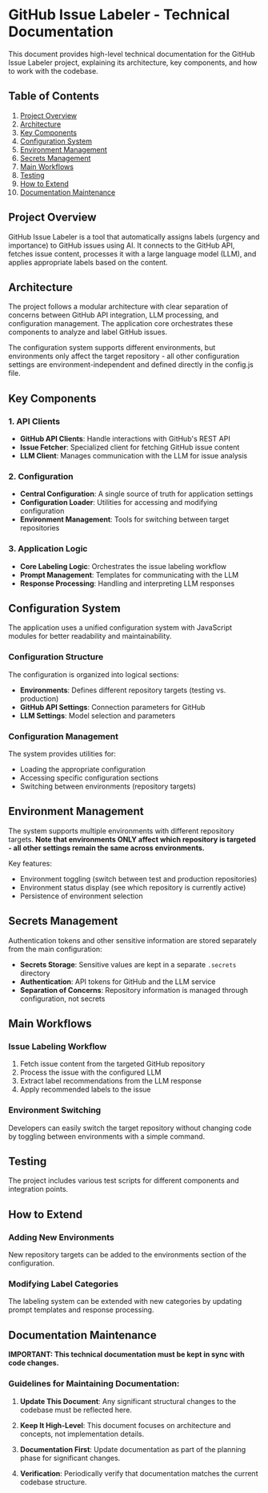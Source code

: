 # GitHub Issue Labeler - Technical Documentation

This document provides high-level technical documentation for the GitHub Issue Labeler project, explaining its architecture, key components, and how to work with the codebase.

## Table of Contents

1. [Project Overview](#project-overview)
2. [Architecture](#architecture)
3. [Key Components](#key-components)
4. [Configuration System](#configuration-system)
5. [Environment Management](#environment-management)
6. [Secrets Management](#secrets-management)
7. [Main Workflows](#main-workflows)
8. [Testing](#testing)
9. [How to Extend](#how-to-extend)
10. [Documentation Maintenance](#documentation-maintenance)

## Project Overview

GitHub Issue Labeler is a tool that automatically assigns labels (urgency and importance) to GitHub issues using AI. It connects to the GitHub API, fetches issue content, processes it with a large language model (LLM), and applies appropriate labels based on the content.

## Architecture

The project follows a modular architecture with clear separation of concerns between GitHub API integration, LLM processing, and configuration management. The application core orchestrates these components to analyze and label GitHub issues.

The configuration system supports different environments, but environments only affect the target repository - all other configuration settings are environment-independent and defined directly in the config.js file.

## Key Components

### 1. API Clients

- **GitHub API Clients**: Handle interactions with GitHub's REST API
- **Issue Fetcher**: Specialized client for fetching GitHub issue content
- **LLM Client**: Manages communication with the LLM for issue analysis

### 2. Configuration

- **Central Configuration**: A single source of truth for application settings
- **Configuration Loader**: Utilities for accessing and modifying configuration
- **Environment Management**: Tools for switching between target repositories

### 3. Application Logic

- **Core Labeling Logic**: Orchestrates the issue labeling workflow
- **Prompt Management**: Templates for communicating with the LLM
- **Response Processing**: Handling and interpreting LLM responses

## Configuration System

The application uses a unified configuration system with JavaScript modules for better readability and maintainability.

### Configuration Structure

The configuration is organized into logical sections:
- **Environments**: Defines different repository targets (testing vs. production)
- **GitHub API Settings**: Connection parameters for GitHub
- **LLM Settings**: Model selection and parameters

### Configuration Management

The system provides utilities for:
- Loading the appropriate configuration
- Accessing specific configuration sections
- Switching between environments (repository targets)

## Environment Management

The system supports multiple environments with different repository targets. **Note that environments ONLY affect which repository is targeted - all other settings remain the same across environments.**

Key features:
- Environment toggling (switch between test and production repositories)
- Environment status display (see which repository is currently active)
- Persistence of environment selection

## Secrets Management

Authentication tokens and other sensitive information are stored separately from the main configuration:

- **Secrets Storage**: Sensitive values are kept in a separate `.secrets` directory
- **Authentication**: API tokens for GitHub and the LLM service
- **Separation of Concerns**: Repository information is managed through configuration, not secrets

## Main Workflows

### Issue Labeling Workflow

1. Fetch issue content from the targeted GitHub repository
2. Process the issue with the configured LLM
3. Extract label recommendations from the LLM response
4. Apply recommended labels to the issue

### Environment Switching

Developers can easily switch the target repository without changing code by toggling between environments with a simple command.

## Testing

The project includes various test scripts for different components and integration points.

## How to Extend

### Adding New Environments

New repository targets can be added to the environments section of the configuration.

### Modifying Label Categories

The labeling system can be extended with new categories by updating prompt templates and response processing.

## Documentation Maintenance

**IMPORTANT: This technical documentation must be kept in sync with code changes.**

### Guidelines for Maintaining Documentation:

1. **Update This Document**: Any significant structural changes to the codebase must be reflected here.

2. **Keep It High-Level**: This document focuses on architecture and concepts, not implementation details.

3. **Documentation First**: Update documentation as part of the planning phase for significant changes.

4. **Verification**: Periodically verify that documentation matches the current codebase structure.

